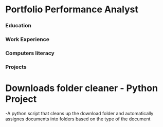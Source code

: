 # Portfolio Performance Analyst

### Education


### Work Experience


### Computers literacy


### Projects
# Downloads folder cleaner - Python Project

-A python script that cleans up the download folder and automatically assignes documents into folders based on the type of the document
